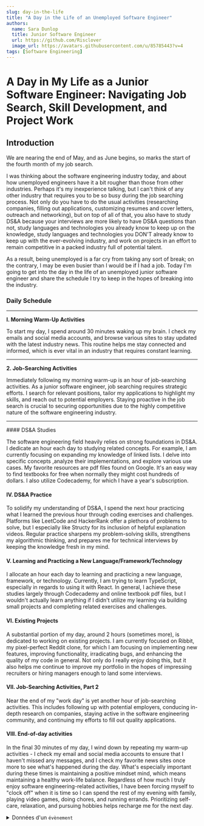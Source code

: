 ```yaml
---
slug: day-in-the-life
title: "A Day in the Life of an Unemployed Software Engineer"
authors:
  name: Sara Dunlop
  title: Junior Software Engineer
  url: https://github.com/Risclover
  image_url: https://avatars.githubusercontent.com/u/85785443?v=4
tags: [Software Engineering]
---
```


# A Day in My Life as a Junior Software Engineer: Navigating Job Search, Skill Development, and Project Work

## Introduction

We are nearing the end of May, and as June begins, so marks the start of the fourth month of my job search.

I was thinking about the software engineering industry today, and about how unemployed engineers have it a bit rougher than those from other industries. Perhaps it's my inexperience talking, but I can't think of any other industry that requires you to be so busy during the job searching process. Not only do you have to do the usual activities (researching companies, filling out applications, customizing resumes and cover letters, outreach and networking), but on top of all of that, you also have to study DS&A because your interviews are more likely to have DS&A questions than not, study languages and technologies you already know to keep up on the knowledge, study languages and technologies you DON'T already know to keep up with the ever-evolving industry, and work on projects in an effort to remain competitive in a packed industry full of potential talent.

<!-- truncate -->

As a result, being unemployed is a far cry from taking any sort of break; on the contrary, I may be even busier than I would be if I had a job. Today I'm going to get into the day in the life of an unemployed junior software engineer and share the schedule I try to keep in the hopes of breaking into the industry.

### Daily Schedule

<hr />
<b>I. Morning Warm-Up Activities</b>

To start my day, I spend around 30 minutes waking up my brain. I check my emails and social media accounts, and browse various sites to stay updated with the latest industry news. This routine helps me stay connected and informed, which is ever vital in an industry that requires constant learning.

<hr />
<b>2. Job-Searching Activities</b>

Immediately following my morning warm-up is an hour of job-searching activities. As a junior software engineer, job searching requires strategic efforts. I search for relevant positions, tailor my applications to highlight my skills, and reach out to potential employers. Staying proactive in the job search is crucial to securing opportunities due to the highly competitive nature of the software engineering industry.

<hr />
#### DS&A Studies

The software engineering field heavily relies on strong foundations in DS&A. I dedicate an hour each day to studying related concepts. For example, I am currently focusing on expanding my knowledge of linked lists. I delve into specific concepts ,analyze their implementations, and explore various use cases. My favorite resources are pdf files found on Google. It's an easy way to find textbooks for free when normally they might cost hundreds of dollars. I also utilize Codecademy, for which I have a year's subscription.

#### IV. DS&A Practice

To solidify my understanding of DS&A, I spend the next hour practicing what I learned the previous hour through coding exercises and challenges. Platforms like LeetCode and HackerRank offer a plethora of problems to solve, but I especially like Structy for its inclusion of helpful explanation videos. Regular practice sharpens my problem-solving skills, strengthens my algorithmic thinking, and prepares me for technical interviews by keeping the knowledge fresh in my mind.

#### V. Learning and Practicing a New Language/Framework/Technology

I allocate an hour each day to learning and practicing a new language, framework, or technology. Currently, I am trying to learn TypeScript, especially in regards to using it with React. In general, I achieve these studies largely through Codecademy and online textbook pdf files, but I wouldn't actually learn anything if I didn't utilize my learning via building small projects and completing related exercises and challenges.

#### VI. Existing Projects

A substantial portion of my day, around 2 hours (sometimes more), is dedicated to working on existing projects. I am currently focused on Ribbit, my pixel-perfect Reddit clone, for which I am focusing on implementing new features, improving functionality, irradicating bugs, and enhancing the quality of my code in general. Not only do I really enjoy doing this, but it also helps me continue to improve my portfolio in the hopes of impressing recruiters or hiring managers enough to land some interviews.

#### VII. Job-Searching Activities, Part 2

Near the end of my "work day" is yet another hour of job-searching activities. This includes following up with potential employers, conducing in-depth research on companies, staying active in the software engineering community, and continuing my efforts to fill out quality applications.

#### VIII. End-of-day activities

In the final 30 minutes of my day, I wind down by repeating my warm-up activities - I check my email and social media accounts to ensure that I haven't missed any messages, and I check my favorite news sites once more to see what's happened during the day. What's especially important during these times is maintaining a positive mindset mind, which means maintaining a healthy work-life balance. Regardless of how much I truly enjoy software engineering-related activities, I have been forcing myself to "clock off" when it is time so I can spend the rest of my evening with family, playing video games, doing chores, and running errands. Prioritizing self-care, relaxation, and pursuing hobbies helps recharge me for the next day.

<details>
    <summary>Données d'un <code>évènement</code></summary>

| Nom                  | Champ          | Type            | Valeur par défaut   |
| -------------------- | -------------- | --------------- | ------------------- |
| Identifiant          | id             | int UNSIGNED AI | -                   |
| Type                 | type_id        | int UNSIGNED    | -                   |
| Nom                  | name           | varchar 128     | NULL                |
| Date                 | e_date         | date            | -                   |
| Heure                | e_time         | time            | -                   |
| Site de plongée      | location       | varchar 128     | -                   |
| Niveau requis        | required_level | int             | NULL                |
| Participants maximum | max_people     | int             | NULL                |
| Contenu              | content        | blob            | NULL                |
| Créateur             | user_id        | int             | -                   |
| Date de création     | created_at     | datetime        | current_timestamp() |
| Date de modification | updated_at     | datetime        | NULL                |

</details>
